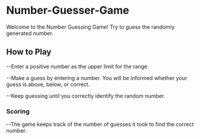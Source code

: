 # Number-Guesser-Game

Welcome to the Number Guessing Game! Try to guess the randomly generated number.

## How to Play
--Enter a positive number as the upper limit for the range.

--Make a guess by entering a number. You will be informed whether your guess is above, below, or correct.

--Keep guessing until you correctly identify the random number.

### Scoring

--The game keeps track of the number of guesses it took to find the correct number.
